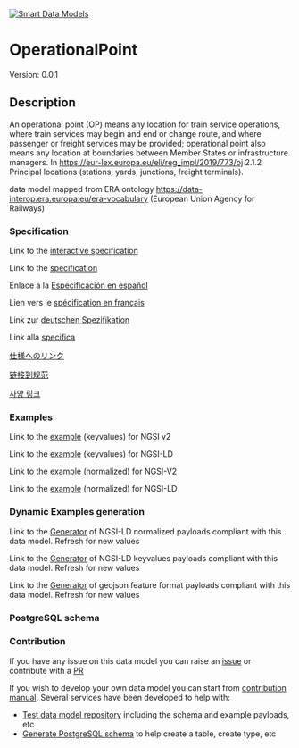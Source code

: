[![Smart Data Models](https://smartdatamodels.org/wp-content/uploads/2022/01/SmartDataModels_logo.png "Logo")](https://smartdatamodels.org)
# OperationalPoint
Version: 0.0.1

## Description 

An operational point (OP) means any location for train service operations, where train services may begin and end or change route, and where passenger or freight services may be provided; operational point also means any location at boundaries between Member States or infrastructure managers.
In https://eur-lex.europa.eu/eli/reg_impl/2019/773/oj 2.1.2 Principal locations (stations, yards, junctions, freight terminals).

data model mapped from ERA ontology https://data-interop.era.europa.eu/era-vocabulary (European Union Agency for Railways)
### Specification

Link to the [interactive specification](https://swagger.lab.fiware.org/?url=https://smart-data-models.github.io/dataModel.ERA/OperationalPoint/swagger.yaml)

Link to the [specification](https://github.com/smart-data-models/dataModel.ERA/blob/master/OperationalPoint/doc/spec.md)

Enlace a la [Especificación en español](https://github.com/smart-data-models/dataModel.ERA/blob/master/OperationalPoint/doc/spec_ES.md)

Lien vers le [spécification en français](https://github.com/smart-data-models/dataModel.ERA/blob/master/OperationalPoint/doc/spec_FR.md)

Link zur [deutschen Spezifikation](https://github.com/smart-data-models/dataModel.ERA/blob/master/OperationalPoint/doc/spec_DE.md)

Link alla [specifica](https://github.com/smart-data-models/dataModel.ERA/blob/master/OperationalPoint/doc/spec_IT.md)

[仕様へのリンク](https://github.com/smart-data-models/dataModel.ERA/blob/master/OperationalPoint/doc/spec_JA.md)

[链接到规范](https://github.com/smart-data-models/dataModel.ERA/blob/master/OperationalPoint/doc/spec_ZH.md)

[사양 링크](https://github.com/smart-data-models/dataModel.ERA/blob/master/OperationalPoint/doc/spec_KO.md)
### Examples

Link to the [example](https://smart-data-models.github.io/dataModel.ERA/OperationalPoint/examples/example.json) (keyvalues) for NGSI v2

Link to the [example](https://smart-data-models.github.io/dataModel.ERA/OperationalPoint/examples/example.jsonld) (keyvalues) for NGSI-LD

Link to the [example](https://smart-data-models.github.io/dataModel.ERA/OperationalPoint/examples/example-normalized.json) (normalized) for NGSI-V2

Link to the [example](https://smart-data-models.github.io/dataModel.ERA/OperationalPoint/examples/example-normalized.jsonld) (normalized) for NGSI-LD
### Dynamic Examples generation

Link to the [Generator](https://smartdatamodels.org/extra/ngsi-ld_generator.php?schemaUrl=https://raw.githubusercontent.com/smart-data-models/dataModel.ERA/master/OperationalPoint/schema.json&email=info@smartdatamodels.org) of NGSI-LD normalized payloads compliant with this data model. Refresh for new values

Link to the [Generator](https://smartdatamodels.org/extra/ngsi-ld_generator_keyvalues.php?schemaUrl=https://raw.githubusercontent.com/smart-data-models/dataModel.ERA/master/OperationalPoint/schema.json&email=info@smartdatamodels.org) of NGSI-LD keyvalues payloads compliant with this data model. Refresh for new values

Link to the [Generator](https://smartdatamodels.org/extra/geojson_features_generator.php?schemaUrl=https://raw.githubusercontent.com/smart-data-models/dataModel.ERA/master/OperationalPoint/schema.json&email=info@smartdatamodels.org) of geojson feature format payloads compliant with this data model. Refresh for new values
### PostgreSQL schema
### Contribution

 If you have any issue on this data model you can raise an [issue](https://github.com/smart-data-models/dataModel.ERA/issues)  or contribute with a [PR](https://github.com/smart-data-models/dataModel.ERA/pulls)

 If you wish to develop your own data model you can start from [contribution manual](https://bit.ly/contribution_manual). Several services have been developed to help with: 
 - [Test data model repository](https://smartdatamodels.org/index.php/data-models-contribution-api/) including the schema and example payloads, etc
 - [Generate PostgreSQL schema](https://smartdatamodels.org/index.php/sql-service/) to help create a table, create type, etc